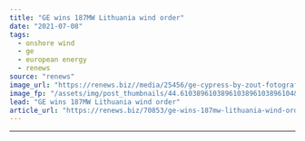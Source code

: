 ```yaml
---
title: "GE wins 187MW Lithuania wind order"
date: "2021-07-08"
tags: 
  - onshore wind
  - ge
  - european energy
  - renews
source: "renews"
image_url: "https://renews.biz//media/25456/ge-cypress-by-zout-fotografie.jpg?mode=crop&width=770&heightratio=0.6103896103896103896103896104&slimmage=true"
image_fp: "/assets/img/post_thumbnails/44.6103896103896103896103896104&slimmage=true"
lead: "GE wins 187MW Lithuania wind order"
article_url: "https://renews.biz/70853/ge-wins-187mw-lithuania-wind-order/"
---
```


---
